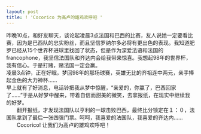 ```yaml
---
layout: post
title: ! 'Cocorico 为高卢的雄鸡欢呼吧 '
---
```


<p>    昨晚10点，和好友聊天，谈论起凌晨3点法国和巴西的比赛，友人说她一定要看比赛，因为是巴西队的忠实粉丝，而且坚信罗纳尔多必将有更出色的表现。我知道肥罗已经从15个世界杯进球里找回了状态，但是作为深爱法语和法国的francophone，我坚信法国队和齐达内会给我带来惊喜。我想起98年的世界杯，我有信心。于是打赌，赌法国一定会赢。<!--break--><br />    凌晨3点钟，正在好眠，梦回98年的那场球赛，英雄无比的齐祖连中两元，亲手捧起金色的大力神杯……<br />    早上就有了好消息，电话铃把我从梦中惊醒，“亲爱的，你赢了，巴西回家了……”于是从好梦中醒来，带着自信而甜美的微笑，去拿报纸，在现实中继续我的好梦。<br />　　翻开报纸，才发现法国队以亨利的一球击败巴西，最终比分锁定在１：０，法国队拿到了最后一张四强门票。呵呵，我喜爱的法国队，我喜爱的齐达内……<br />　　Cocorico! 让我们为高卢的雄鸡欢呼吧！<br />　　</p>
